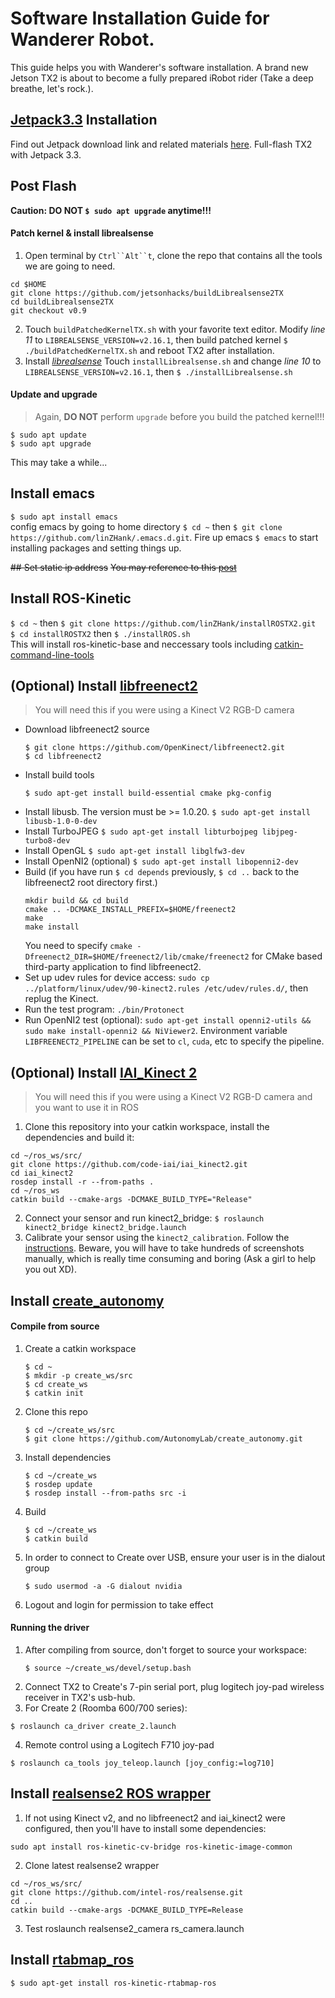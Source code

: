 # Software Installation Guide for Wanderer Robot.
This guide helps you with Wanderer's software installation. A brand new Jetson TX2 is about to become a fully prepared iRobot rider (Take a deep breathe, let's rock.).

## [Jetpack3.3](https://developer.nvidia.com/embedded/jetpack) Installation
Find out Jetpack download link and related materials [here](https://developer.nvidia.com/embedded/downloads#?search=jetpack%203.3). Full-flash TX2 with Jetpack 3.3.

## Post Flash
**Caution: DO NOT `$ sudo apt upgrade` anytime!!!** 
#### Patch kernel \& install librealsense 
1. Open terminal by `Ctrl``Alt``t`, clone the repo that contains all the tools we are going to need.
```
cd $HOME
git clone https://github.com/jetsonhacks/buildLibrealsense2TX
cd buildLibrealsense2TX
git checkout v0.9
```
2. Touch `buildPatchedKernelTX.sh` with your favorite text editor. Modify *line 11* to `LIBREALSENSE_VERSION=v2.16.1`, then build patched kernel `$ ./buildPatchedKernelTX.sh` and reboot TX2 after installation.
3. Install *[librealsense](https://github.com/IntelRealSense/librealsense)* Touch `installLibrealsense.sh` and change *line 10* to `LIBREALSENSE_VERSION=v2.16.1`, then `$ ./installLibrealsense.sh`
#### Update and upgrade
> Again, **DO NOT** perform `upgrade` before you build the patched kernel!!!
```
$ sudo apt update
$ sudo apt upgrade
```
This may take a while...

## Install emacs
`$ sudo apt install emacs`<br/>
config emacs by going to home directory `$ cd ~` then `$ git clone https://github.com/linZHank/.emacs.d.git`. Fire up emacs `$ emacs` to start installing packages and setting things up.

~~## Set static ip address~~
~~You may reference to this [post](https://devtalk.nvidia.com/default/topic/988803/jetson-tx1/how-to-set-tx1-to-use-static-ip-on-ethernet-port/post/5061512/#5061512)~~

## Install ROS-Kinetic
`$ cd ~` then `$ git clone https://github.com/linZHank/installROSTX2.git`<br/>
`$ cd installROSTX2` then `$ ./installROS.sh`<br/>
This will install ros-kinetic-base and neccessary tools including [catkin-command-line-tools](http://catkin-tools.readthedocs.io/en/latest/)

## (Optional) Install [libfreenect2](https://github.com/OpenKinect/libfreenect2/blob/master/README.md#linux)
> You will need this if you were using a Kinect V2 RGB-D camera
* Download libfreenect2 source
    ```
    $ git clone https://github.com/OpenKinect/libfreenect2.git
    $ cd libfreenect2
    ```
* Install build tools
    ```
    $ sudo apt-get install build-essential cmake pkg-config
    ```
* Install libusb. The version must be >= 1.0.20.
    `$ sudo apt-get install libusb-1.0-0-dev`
* Install TurboJPEG
    `$ sudo apt-get install libturbojpeg libjpeg-turbo8-dev`
* Install OpenGL
    `$ sudo apt-get install libglfw3-dev`
* Install OpenNI2 (optional)
    `$ sudo apt-get install libopenni2-dev`
* Build (if you have run `$ cd depends` previously, `$ cd ..` back to the libfreenect2 root directory first.)
    ```
    mkdir build && cd build
    cmake .. -DCMAKE_INSTALL_PREFIX=$HOME/freenect2
    make
    make install
    ```
    You need to specify `cmake -Dfreenect2_DIR=$HOME/freenect2/lib/cmake/freenect2` for CMake based third-party application to find libfreenect2.
* Set up udev rules for device access: `sudo cp ../platform/linux/udev/90-kinect2.rules /etc/udev/rules.d/`, then replug the Kinect.
* Run the test program: `./bin/Protonect`
* Run OpenNI2 test (optional): `sudo apt-get install openni2-utils && sudo make install-openni2 && NiViewer2`. Environment variable `LIBFREENECT2_PIPELINE` can be set to `cl`, `cuda`, etc to specify the pipeline.

## (Optional) Install [IAI_Kinect 2](https://github.com/code-iai/iai_kinect2#install)
> You will need this if you were using a Kinect V2 RGB-D camera and you want to use it in ROS
1. Clone this repository into your catkin workspace, install the dependencies and build it:
```
cd ~/ros_ws/src/
git clone https://github.com/code-iai/iai_kinect2.git
cd iai_kinect2
rosdep install -r --from-paths .
cd ~/ros_ws
catkin build --cmake-args -DCMAKE_BUILD_TYPE="Release"
```
2. Connect your sensor and run kinect2_bridge:
`$ roslaunch kinect2_bridge kinect2_bridge.launch`
3. Calibrate your sensor using the `kinect2_calibration`. Follow the [instructions](https://github.com/code-iai/iai_kinect2/tree/master/kinect2_calibration#calibrating-the-kinect-one). Beware, you will have to take hundreds of screenshots manually, which is really time consuming and boring (Ask a girl to help you out XD). 

## Install [create_autonomy](https://github.com/AutonomyLab/create_autonomy.git)
#### Compile from source
1. Create a catkin workspace  
    ```
    $ cd ~
    $ mkdir -p create_ws/src  
    $ cd create_ws  
    $ catkin init  
    ```
2. Clone this repo  
    ```
    $ cd ~/create_ws/src
    $ git clone https://github.com/AutonomyLab/create_autonomy.git  
    ```
3. Install dependencies  
    ```
    $ cd ~/create_ws
    $ rosdep update  
    $ rosdep install --from-paths src -i  
    ```
4. Build  
    ```
    $ cd ~/create_ws
    $ catkin build
    ```
5. In order to connect to Create over USB, ensure your user is in the dialout group
    ```
    $ sudo usermod -a -G dialout nvidia
    ```
6. Logout and login for permission to take effect
#### Running the driver

1. After compiling from source, don't forget to source your workspace:  
    ```
    $ source ~/create_ws/devel/setup.bash
    ```
2. Connect TX2 to Create's 7-pin serial port, plug logitech joy-pad wireless receiver in TX2's usb-hub.
3. For Create 2 (Roomba 600/700 series):
```
$ roslaunch ca_driver create_2.launch
```
4. Remote control using a Logitech F710 joy-pad
```
$ roslaunch ca_tools joy_teleop.launch [joy_config:=log710]
```
## Install [realsense2 ROS wrapper](https://github.com/intel-ros/realsense)
1. If not using Kinect v2, and no libfreenect2 and iai_kinect2 were configured, then you'll have to install some dependencies:
```
sudo apt install ros-kinetic-cv-bridge ros-kinetic-image-common
```
2. Clone latest realsense2 wrapper
```
cd ~/ros_ws/src/
git clone https://github.com/intel-ros/realsense.git
cd ..
catkin build --cmake-args -DCMAKE_BUILD_TYPE=Release
```
3. Test 
roslaunch realsense2_camera rs_camera.launch

## Install [rtabmap_ros](http://wiki.ros.org/rtabmap_ros)
`$ sudo apt-get install ros-kinetic-rtabmap-ros`
